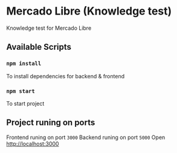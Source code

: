 # Mercado Libre (Knowledge test)

Knowledge test for Mercado Libre

## Available Scripts

### `npm install`

To install dependencies for backend & frontend

### `npm start`

To start project

## Project runing on ports

Frontend runing on port `3000` Backend runing on port `5000`
Open [http://localhost:3000](http://localhost:3000)
